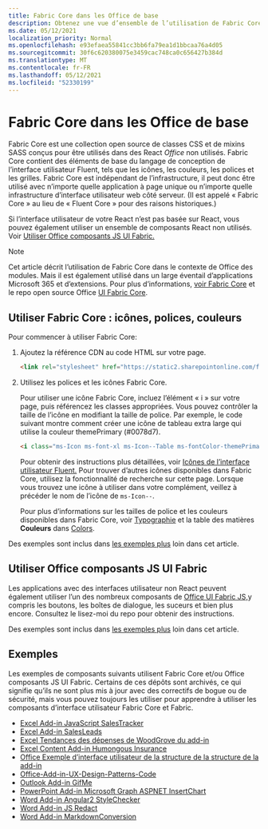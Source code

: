 ```yaml
---
title: Fabric Core dans les Office de base
description: Obtenez une vue d’ensemble de l’utilisation de Fabric Core et des composants de l’interface utilisateur fabric dans Office des composants.
ms.date: 05/12/2021
localization_priority: Normal
ms.openlocfilehash: e93efaea55841cc3bb6fa79ea1d1bbcaa76a4d05
ms.sourcegitcommit: 30f6c620380075e3459cac748ca0c656427b384d
ms.translationtype: MT
ms.contentlocale: fr-FR
ms.lasthandoff: 05/12/2021
ms.locfileid: "52330199"
---
```

# <a name="fabric-core-in-office-add-ins"></a>Fabric Core dans les Office de base

Fabric Core est une collection open source de classes CSS et de mixins SASS conçus pour être utilisés dans des React *Office* non utilisés. Fabric Core contient des éléments de base du langage de conception de l’interface utilisateur Fluent, tels que les icônes, les couleurs, les polices et les grilles. Fabric Core est indépendant de l’infrastructure, il peut donc être utilisé avec n’importe quelle application à page unique ou n’importe quelle infrastructure d’interface utilisateur web côté serveur. (Il est appelé « Fabric Core » au lieu de « Fluent Core » pour des raisons historiques.)

Si l’interface utilisateur de votre React n’est pas basée sur React, vous pouvez également utiliser un ensemble de composants React non utilisés. Voir [Utiliser Office composants JS UI Fabric.](#use-office-ui-fabric-js-components)

> [!NOTE]
> Cet article décrit l’utilisation de Fabric Core dans le contexte de Office des modules. Mais il est également utilisé dans un large éventail d’applications Microsoft 365 et d’extensions. Pour plus d’informations, [voir Fabric Core](https://developer.microsoft.com/fluentui#/get-started/web#fabric-core) et le repo open source Office [UI Fabric Core](https://github.com/OfficeDev/office-ui-fabric-core).

## <a name="use-fabric-core-icons-fonts-colors"></a>Utiliser Fabric Core : icônes, polices, couleurs

Pour commencer à utiliser Fabric Core:

1. Ajoutez la référence CDN au code HTML sur votre page.  

    ```html
    <link rel="stylesheet" href="https://static2.sharepointonline.com/files/fabric/office-ui-fabric-core/9.6.1/css/fabric.min.css">
    ```

2. Utilisez les polices et les icônes Fabric Core.

    Pour utiliser une icône Fabric Core, incluez l’élément « i » sur votre page, puis référencez les classes appropriées. Vous pouvez contrôler la taille de l’icône en modifiant la taille de police. Par exemple, le code suivant montre comment créer une icône de tableau extra large qui utilise la couleur themePrimary (#0078d7).

    ```html
    <i class="ms-Icon ms-font-xl ms-Icon--Table ms-fontColor-themePrimary"></i>
    ```

    Pour obtenir des instructions plus détaillées, voir [Icônes de l’interface utilisateur Fluent.](https://developer.microsoft.com/fluentui#/styles/web/icons) Pour trouver d’autres icônes disponibles dans Fabric Core, utilisez la fonctionnalité de recherche sur cette page. Lorsque vous trouvez une icône à utiliser dans votre complément, veillez à précéder le nom de l’icône de `ms-Icon--`.

    Pour plus d’informations sur les tailles de police et les couleurs disponibles dans Fabric Core, voir [Typographie](https://developer.microsoft.com/fluentui#/styles/web/typography) et la table des matières **Couleurs** dans [Colors](https://developer.microsoft.com/fluentui#/styles/web/colors).

Des exemples sont inclus dans [les exemples plus](#samples) loin dans cet article.

## <a name="use-office-ui-fabric-js-components"></a>Utiliser Office composants JS UI Fabric

Les applications avec des interfaces utilisateur non React peuvent également utiliser l’un des nombreux composants de [Office UI Fabric JS,](https://github.com/OfficeDev/office-ui-fabric-js)y compris les boutons, les boîtes de dialogue, les suceurs et bien plus encore. Consultez le lisez-moi du repo pour obtenir des instructions.

Des exemples sont inclus dans [les exemples plus](#samples) loin dans cet article.

## <a name="samples"></a>Exemples

Les exemples de composants suivants utilisent Fabric Core et/ou Office composants JS UI Fabric. Certains de ces dépôts sont archivés, ce qui signifie qu’ils ne sont plus mis à jour avec des correctifs de bogue ou de sécurité, mais vous pouvez toujours les utiliser pour apprendre à utiliser les composants d’interface utilisateur Fabric Core et Fabric.

- [Excel Add-in JavaScript SalesTracker](https://github.com/OfficeDev/Excel-Add-in-JavaScript-SalesTracker)
- [Excel Add-in SalesLeads](https://github.com/OfficeDev/Excel-Add-in-SalesLeads)
- [Excel Tendances des dépenses de WoodGrove du add-in](https://github.com/OfficeDev/Excel-Add-in-WoodGrove-Expense-Trends)
- [Excel Content Add-in Humongous Insurance](https://github.com/OfficeDev/Excel-Content-Add-in-Humongous-Insurance)
- [Office Exemple d’interface utilisateur de la structure de la structure de la add-in](https://github.com/OfficeDev/Office-Add-in-Fabric-UI-Sample)
- [Office-Add-in-UX-Design-Patterns-Code](https://github.com/OfficeDev/Office-Add-in-UX-Design-Patterns-Code)
- [Outlook Add-in GifMe](https://github.com/OfficeDev/Outlook-Add-in-GifMe)
- [PowerPoint Add-in Microsoft Graph ASPNET InsertChart](https://github.com/OfficeDev/PowerPoint-Add-in-Microsoft-Graph-ASPNET-InsertChart)
- [Word Add-in Angular2 StyleChecker](https://github.com/OfficeDev/Word-Add-in-Angular2-StyleChecker)
- [Word Add-in JS Redact](https://github.com/OfficeDev/Word-Add-in-JS-Redact)
- [Word Add-in MarkdownConversion](https://github.com/OfficeDev/Word-Add-in-MarkdownConversion)
